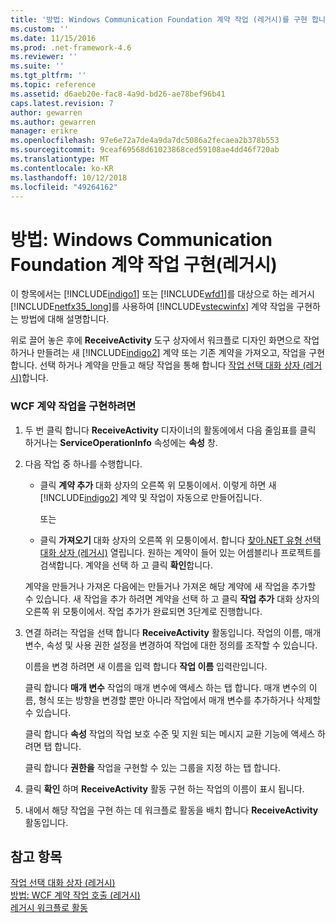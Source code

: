 ```yaml
---
title: '방법: Windows Communication Foundation 계약 작업 (레거시)를 구현 합니다. | Microsoft Docs'
ms.custom: ''
ms.date: 11/15/2016
ms.prod: .net-framework-4.6
ms.reviewer: ''
ms.suite: ''
ms.tgt_pltfrm: ''
ms.topic: reference
ms.assetid: d6aeb20e-fac8-4a9d-bd26-ae78bef96b41
caps.latest.revision: 7
author: gewarren
ms.author: gewarren
manager: erikre
ms.openlocfilehash: 97e6e72a7de4a9da7dc5086a2fecaea2b378b553
ms.sourcegitcommit: 9ceaf69568d61023868ced59108ae4dd46f720ab
ms.translationtype: MT
ms.contentlocale: ko-KR
ms.lasthandoff: 10/12/2018
ms.locfileid: "49264162"
---
```

# <a name="how-to-implement-a-windows-communication-foundation-contract-operation-legacy"></a>방법: Windows Communication Foundation 계약 작업 구현(레거시)
이 항목에서는 [!INCLUDE[indigo1](../includes/indigo1-md.md)] 또는 [!INCLUDE[wfd1](../includes/wfd1-md.md)]를 대상으로 하는 레거시 [!INCLUDE[netfx35_long](../includes/netfx35-long-md.md)]를 사용하여 [!INCLUDE[vstecwinfx](../includes/vstecwinfx-md.md)] 계약 작업을 구현하는 방법에 대해 설명합니다.  
  
 위로 끌어 놓은 후에 **ReceiveActivity** 도구 상자에서 워크플로 디자인 화면으로 작업 하거나 만들려는 새 [!INCLUDE[indigo2](../includes/indigo2-md.md)] 계약 또는 기존 계약을 가져오고, 작업을 구현 합니다. 선택 하거나 계약을 만들고 해당 작업을 통해 합니다 [작업 선택 대화 상자 (레거시)](../workflow-designer/choose-operation-dialog-box-legacy.md)합니다.  
  
### <a name="to-implement-a-wcf-contract-operation"></a>WCF 계약 작업을 구현하려면  
  
1.  두 번 클릭 합니다 **ReceiveActivity** 디자이너의 활동에에서 다음 줄임표를 클릭 하거나는 **ServiceOperationInfo** 속성에는 **속성** 창.  
  
2.  다음 작업 중 하나를 수행합니다.  
  
    -   클릭 **계약 추가** 대화 상자의 오른쪽 위 모퉁이에서. 이렇게 하면 새 [!INCLUDE[indigo2](../includes/indigo2-md.md)] 계약 및 작업이 자동으로 만들어집니다.  
  
         또는  
  
    -   클릭 **가져오기** 대화 상자의 오른쪽 위 모퉁이에서. 합니다 [찾아.NET 유형 선택 대화 상자 (레거시)](../workflow-designer/browse-and-select-a-dotnet-type-dialog-box-legacy.md) 열립니다. 원하는 계약이 들어 있는 어셈블리나 프로젝트를 검색합니다. 계약을 선택 하 고 클릭 **확인**합니다.  
  
     계약을 만들거나 가져온 다음에는 만들거나 가져온 해당 계약에 새 작업을 추가할 수 있습니다. 새 작업을 추가 하려면 계약을 선택 하 고 클릭 **작업 추가** 대화 상자의 오른쪽 위 모퉁이에서. 작업 추가가 완료되면 3단계로 진행합니다.  
  
3.  연결 하려는 작업을 선택 합니다 **ReceiveActivity** 활동입니다. 작업의 이름, 매개 변수, 속성 및 사용 권한 설정을 변경하여 작업에 대한 정의를 조작할 수 있습니다.  
  
     이름을 변경 하려면 새 이름을 입력 합니다 **작업 이름** 입력란입니다.  
  
     클릭 합니다 **매개 변수** 작업의 매개 변수에 액세스 하는 탭 합니다. 매개 변수의 이름, 형식 또는 방향을 변경할 뿐만 아니라 작업에서 매개 변수를 추가하거나 삭제할 수 있습니다.  
  
     클릭 합니다 **속성** 작업의 작업 보호 수준 및 지원 되는 메시지 교환 기능에 액세스 하려면 탭 합니다.  
  
     클릭 합니다 **권한을** 작업을 구현할 수 있는 그룹을 지정 하는 탭 합니다.  
  
4.  클릭 **확인** 하며 **ReceiveActivity** 활동 구현 하는 작업의 이름이 표시 됩니다.  
  
5.  내에서 해당 작업을 구현 하는 데 워크플로 활동을 배치 합니다 **ReceiveActivity** 활동입니다.  
  
## <a name="see-also"></a>참고 항목  
 [작업 선택 대화 상자 (레거시)](../workflow-designer/choose-operation-dialog-box-legacy.md)   
 [방법: WCF 계약 작업 호출 (레거시)](../workflow-designer/how-to-invoke-a-windows-communication-foundation-contract-operation-legacy.md)   
 [레거시 워크플로 활동](../workflow-designer/legacy-workflow-activities.md)